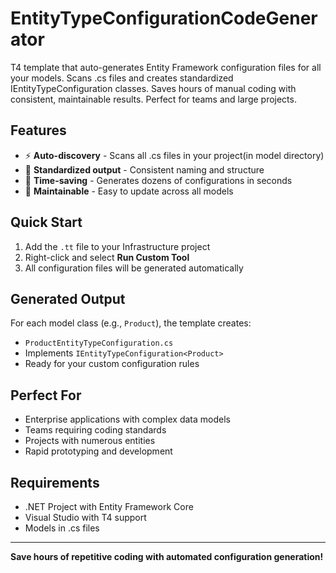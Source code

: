 # EntityTypeConfigurationCodeGenerator
T4 template that auto-generates Entity Framework configuration files for all your models. Scans .cs files and creates standardized IEntityTypeConfiguration classes. Saves hours of manual coding with consistent, maintainable results. Perfect for teams and large projects.


## Features

- ⚡ **Auto-discovery** - Scans all .cs files in your project(in model directory)
- 🎯 **Standardized output** - Consistent naming and structure
- 🚀 **Time-saving** - Generates dozens of configurations in seconds
- 🔧 **Maintainable** - Easy to update across all models

## Quick Start

1. Add the `.tt` file to your Infrastructure project
2. Right-click and select **Run Custom Tool**
3. All configuration files will be generated automatically

## Generated Output

For each model class (e.g., `Product`), the template creates:
- `ProductEntityTypeConfiguration.cs`
- Implements `IEntityTypeConfiguration<Product>`
- Ready for your custom configuration rules

## Perfect For

- Enterprise applications with complex data models
- Teams requiring coding standards
- Projects with numerous entities
- Rapid prototyping and development

## Requirements

- .NET Project with Entity Framework Core
- Visual Studio with T4 support
- Models in .cs files

---

**Save hours of repetitive coding with automated configuration generation!**
